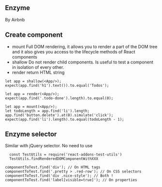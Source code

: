 ## Enzyme
  By Airbnb

## Create component
  
  - mount  Full DOM rendering, it allows you to render a part of the DOM tree and it also gives you access to the lifecycle methods of React components 
  - shallow   Do not render child components. Is useful to test a component in isolation of every other. 
  - render  return HTML string
  
  ```
  let app = shallow(<App/>);
  expect(app.find('h1').text()).to.equal('Todos');

  let app = render(<App/>);
  expect(app.find('.todo-done').length).to.equal(0);

  let app = mount(<App/>);
  let todoLength = app.find('li').length;
  app.find('button.delete').at(0).simulate('click');
  expect(app.find('li').length).to.equal(todoLength - 1);

  ```

## Enzyme selector
  Similar with jQuery selector. No need to use
  ```
    const TestUtils = require('react-addons-test-utils')
    TestUtils.findRenderedDOMComponentWithXXX
  ```

  ```
  componentToTest.find('div'); // On HTML tags
  componentToTest.find('.pretty > .red-row'); // On CSS selectors
  componentToTest.find('div .nice-style'); // Both !
  componentToTest.find('label[visible=true]'); // On properties

  ```

  